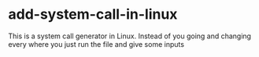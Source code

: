 # add-system-call-in-linux
This is a system call generator in Linux. Instead of you going and changing every where you just run the file and give some inputs

